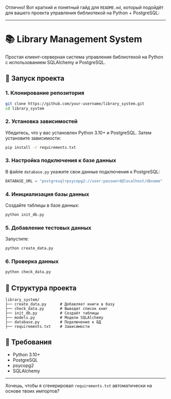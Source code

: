 Отлично! Вот краткий и понятный гайд для `README.md`, который подойдёт для вашего проекта управления библиотекой на Python + PostgreSQL:

---

# 📚 Library Management System

Простая клиент-серверная система управления библиотекой на Python с использованием SQLAlchemy и PostgreSQL.

## 🚀 Запуск проекта

### 1. Клонирование репозитория

```bash
git clone https://github.com/your-username/library_system.git
cd library_system
```

### 2. Установка зависимостей

Убедитесь, что у вас установлен Python 3.10+ и PostgreSQL. Затем установите зависимости:

```bash
pip install -r requirements.txt
```

### 3. Настройка подключения к базе данных

В файле `database.py` укажите свои данные подключения к PostgreSQL:

```python
DATABASE_URL = "postgresql+psycopg2://user:password@localhost/dbname"
```

### 4. Инициализация базы данных

Создайте таблицы в базе данных:

```bash
python init_db.py
```

### 5. Добавление тестовых данных

Запустите:

```bash
python create_data.py
```

### 6. Проверка данных

```bash
python check_data.py
```

## 📁 Структура проекта

```
library_system/
├── create_data.py      # Добавляет книги в базу
├── check_data.py       # Выводит список книг
├── init_db.py          # Создаёт таблицы
├── models.py           # Модели SQLAlchemy
├── database.py         # Подключение к БД
├── requirements.txt    # Зависимости
```

## 📌 Требования

* Python 3.10+
* PostgreSQL
* psycopg2
* SQLAlchemy

---

Хочешь, чтобы я сгенерировал `requirements.txt` автоматически на основе твоих импортов?